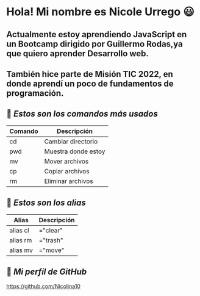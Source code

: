 # Hola! Mi nombre es Nicole Urrego :smiley:
## Actualmente estoy aprendiendo JavaScript en un Bootcamp dirigido por Guillermo Rodas,ya que quiero aprender Desarrollo web.
## También hice parte de Misión TIC 2022, en donde aprendí un poco de fundamentos de programación.

## :large_orange_diamond: *Estos son los comandos más usados*

|Comando| Descripción        |
|-------|------------------- |
|cd     | Cambiar directorio |
|pwd    | Muestra donde estoy|
|mv     | Mover archivos     |
|cp     | Copiar archivos    |
|rm     | Eliminar archivos  |

## :large_orange_diamond: *Estos son los alias*

| Alias    | Descripción |
|----------|-------------|
| alias cl | ="clear"    |
| alias rm | ="trash"    |
| alias mv | ="move"     |

## :link: *Mi perfil de GitHub* 
https://github.com/Nicolina10
